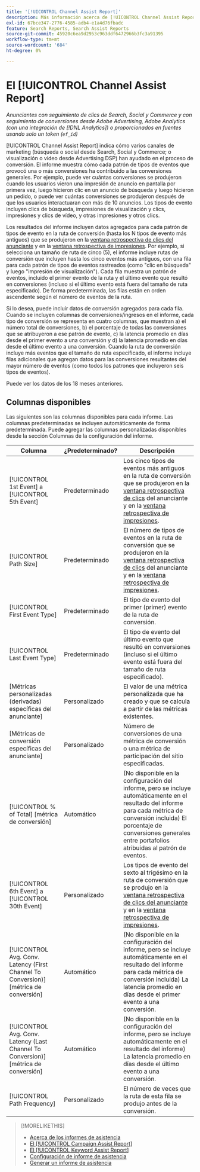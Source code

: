 ```yaml
---
title: '[!UICONTROL Channel Assist Report]'
description: Más información acerca de [!UICONTROL Channel Assist Report].
exl-id: 67bce347-2776-4585-adb4-e1a4d76fbadc
feature: Search Reports, Search Assist Reports
source-git-commit: 45920c6ea9d2953c963ddf6472966b3fc3a91395
workflow-type: tm+mt
source-wordcount: '684'
ht-degree: 0%

---
```


# El [!UICONTROL Channel Assist Report]

*Anunciantes con seguimiento de clics de Search, Social y Commerce y con seguimiento de conversiones desde Adobe Advertising, Adobe Analytics (con una integración de [!DNL Analytics]) o proporcionados en fuentes usando solo un token (`ef_id`)*

[!UICONTROL Channel Assist Report] indica cómo varios canales de marketing (búsqueda o social desde Search, Social y Commerce; o visualización o vídeo desde Advertising DSP) han ayudado en el proceso de conversión. El informe muestra cómo cada patrón de tipos de eventos que provocó una o más conversiones ha contribuido a las conversiones generales. Por ejemplo, puede ver cuántas conversiones se produjeron cuando los usuarios vieron una impresión de anuncio en pantalla por primera vez, luego hicieron clic en un anuncio de búsqueda y luego hicieron un pedido, o puede ver cuántas conversiones se produjeron después de que los usuarios interactuaran con más de 10 anuncios. Los tipos de evento incluyen clics de búsqueda, impresiones de visualización y clics, impresiones y clics de vídeo, y otras impresiones y otros clics. <!-- [DSP metrics may show up as "Other Path Length (<length>)" or empty; we're supposed to fill in more values for DSP at some point.] -->

Los resultados del informe incluyen datos agregados para cada patrón de tipos de evento en la ruta de conversión (hasta los N tipos de evento más antiguos) que se produjeron en la [ventana retrospectiva de clics del anunciante](/help/search-social-commerce/glossary.md#c-d) y en la [ventana retrospectiva de impresiones](/help/search-social-commerce/glossary.md#i-j). Por ejemplo, si selecciona un tamaño de ruta de cinco (5), el informe incluye rutas de conversión que incluyen hasta los cinco eventos más antiguos, con una fila para cada patrón de tipos de eventos rastreados (como &quot;clic en búsqueda&quot; y luego &quot;impresión de visualización&quot;). Cada fila muestra un patrón de eventos, incluido el primer evento de la ruta y el último evento que resultó en conversiones (incluso si el último evento está fuera del tamaño de ruta especificado). De forma predeterminada, las filas están en orden ascendente según el número de eventos de la ruta.

Si lo desea, puede incluir datos de conversión agregados para cada fila. Cuando se incluyen columnas de conversiones/ingresos en el informe, cada tipo de conversión se representa en cuatro columnas, que muestran a) el número total de conversiones, b) el porcentaje de todas las conversiones que se atribuyeron a ese patrón de evento, c) la latencia promedio en días desde el primer evento a una conversión y d) la latencia promedio en días desde el último evento a una conversión. Cuando la ruta de conversión incluye más eventos que el tamaño de ruta especificado, el informe incluye filas adicionales que agregan datos para las conversiones resultantes del mayor número de eventos (como todos los patrones que incluyeron seis tipos de eventos).

Puede ver los datos de los 18 meses anteriores.

## Columnas disponibles

Las siguientes son las columnas disponibles para cada informe. Las columnas predeterminadas se incluyen automáticamente de forma predeterminada. Puede agregar las columnas personalizadas disponibles desde la sección Columnas de la configuración del informe.

| Columna | ¿Predeterminado? | Descripción |
| ---- | ---- | ---- |
| [!UICONTROL 1st Event] a [!UICONTROL 5th Event] | Predeterminado | Los cinco tipos de eventos más antiguos en la ruta de conversión que se produjeron en la [ventana retrospectiva de clics](/help/search-social-commerce/glossary.md#c-d) del anunciante y en la [ventana retrospectiva de impresiones](/help/search-social-commerce/glossary.md#i-j). |
| [!UICONTROL Path Size] | Predeterminado | El número de tipos de eventos en la ruta de conversión que se produjeron en la [ventana retrospectiva de clics](/help/search-social-commerce/glossary.md#c-d) del anunciante y en la [ventana retrospectiva de impresiones](/help/search-social-commerce/glossary.md#i-j). |
| [!UICONTROL First Event Type] | Predeterminado | El tipo de evento del primer (primer) evento de la ruta de conversión. |
| [!UICONTROL Last Event Type] | Predeterminado | El tipo de evento del último evento que resultó en conversiones (incluso si el último evento está fuera del tamaño de ruta especificado). |
| \[Métricas personalizadas (derivadas) específicas del anunciante\] | Personalizado | El valor de una métrica personalizada que ha creado y que se calcula a partir de las métricas existentes. |
| \[Métricas de conversión específicas del anunciante\] | Personalizado | Número de conversiones de una métrica de conversión o una métrica de participación del sitio especificadas. |
| [!UICONTROL % of Total] \[métrica de conversión\] | Automático | (No disponible en la configuración del informe, pero se incluye automáticamente en el resultado del informe para cada métrica de conversión incluida) El porcentaje de conversiones generales entre portafolios atribuidas al patrón de eventos. |
| [!UICONTROL 6th Event] a [!UICONTROL 30th Event] | Personalizado | Los tipos de evento del sexto al trigésimo en la ruta de conversión que se produjo en la [ventana retrospectiva de clics del anunciante](/help/search-social-commerce/glossary.md#c-d) y en la [ventana retrospectiva de impresiones](/help/search-social-commerce/glossary.md#i-j). |
| [!UICONTROL Avg. Conv. Latency (First Channel To Conversion)] \[métrica de conversión\] | Automático | (No disponible en la configuración del informe, pero se incluye automáticamente en el resultado del informe para cada métrica de conversión incluida) La latencia promedio en días desde el primer evento a una conversión. |
| [!UICONTROL Avg. Conv. Latency (Last Channel To Conversion)] \[métrica de conversión\] | Automático | (No disponible en la configuración del informe, pero se incluye automáticamente en el resultado del informe) La latencia promedio en días desde el último evento a una conversión. |
| [!UICONTROL Path Frequency] | Personalizado | El número de veces que la ruta de esta fila se produjo antes de la conversión. |

>[!MORELIKETHIS]
>
>* [Acerca de los informes de asistencia](assist-report-about.md)
>* [El [!UICONTROL Campaign Assist Report]](campaign-assist-report.md)
>* [El [!UICONTROL Keyword Assist Report]](keyword-assist-report.md)
>* [Configuración de informe de asistencia](assist-report-settings.md)
>* [Generar un informe de asistencia](assist-report-generate.md)
